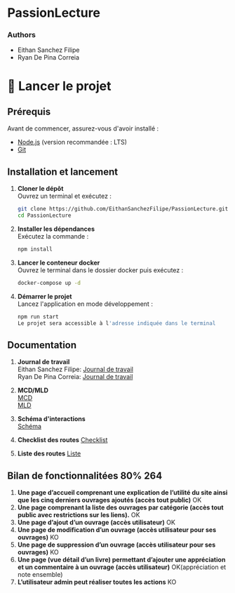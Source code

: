 # PassionLecture
### Authors
- Eithan Sanchez Filipe
- Ryan De Pina Correia

# 🚀 Lancer le projet

## Prérequis
Avant de commencer, assurez-vous d'avoir installé :
- [Node.js](https://nodejs.org/) (version recommandée : LTS)
- [Git](https://git-scm.com/)

## Installation et lancement
1. **Cloner le dépôt**  
   Ouvrez un terminal et exécutez :
   ```sh
   git clone https://github.com/EithanSanchezFilipe/PassionLecture.git
   cd PassionLecture

2. **Installer les dépendances**  
   Exécutez la commande :
   ```sh
   npm install

3. **Lancer le conteneur docker**  
   Ouvrez le terminal dans le dossier docker puis exécutez :
   ```cmd
   docker-compose up -d

5. **Démarrer le projet**  
   Lancez l'application en mode développement :
   ```sh
   npm run start
   Le projet sera accessible à l'adresse indiquée dans le terminal

## Documentation

1. **Journal de travail**  
   Eithan Sanchez Filipe: [Journal de travail](https://eduvaud-my.sharepoint.com/:x:/g/personal/pa78gum_eduvaud_ch/EXyTaG0eWktAltjx45jCM6sBtY5Tc4lE-WQMA7lrDXvYRw?e=YTKTRd)  
   Ryan De Pina Correia: [Journal de travail](https://eduvaud-my.sharepoint.com/:x:/g/personal/pa70iyc_eduvaud_ch/EatkGd8gbgJEvDbWn2eamcIBSZ9HPzXZIbhsjyqWFnkxqw?e=EX442t)

2. **MCD/MLD**  
   [MCD](https://github.com/EithanSanchezFilipe/PassionLecture/blob/main/app/backend/db/MCD.png)  
   [MLD](https://github.com/EithanSanchezFilipe/PassionLecture/blob/main/app/backend/db/MLD.png)

3. **Schéma d'interactions**  
   [Schéma](https://github.com/EithanSanchezFilipe/PassionLecture/blob/main/app/backend/doc/Schema-interaction.png)


5. **Checklist des routes**
   [Checklist](https://github.com/EithanSanchezFilipe/PassionLecture/blob/main/app/backend/doc/CheckListRoutes.png)

6. **Liste des routes**
   [Liste](https://github.com/EithanSanchezFilipe/PassionLecture/blob/main/app/backend/doc/routes.md)

## Bilan de fonctionnalitées 80% 264

1. **Une page d’accueil comprenant une explication de l’utilité du site ainsi
que les cinq derniers ouvrages ajoutés (accès tout public)** OK
2. **Une page comprenant la liste des ouvrages par catégorie (accès tout
public avec restrictions sur les liens).** OK
3. **Une page d’ajout d’un ouvrage (accès utilisateur)** OK
4. **Une page de modification d’un ouvrage (accès utilisateur pour ses
ouvrages)** KO
5. **Une page de suppression d’un ouvrage (accès utilisateur pour ses
ouvrages)** KO
6. **Une page (vue détail d’un livre) permettant d’ajouter une appréciation
et un commentaire à un ouvrage (accès utilisateur)** OK(appréciation et note ensemble)
7. **L’utilisateur admin peut réaliser toutes les actions** KO
